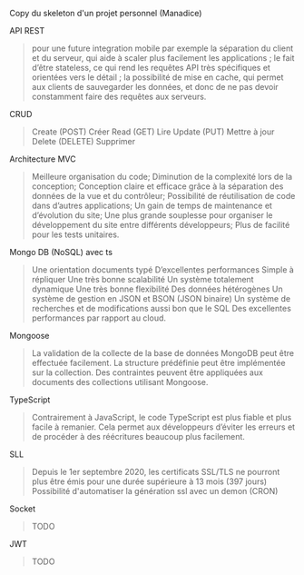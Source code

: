 Copy du skeleton d'un projet personnel (Manadice)

API REST
> pour une future integration mobile par exemple
> la séparation du client et du serveur, qui aide à scaler plus facilement les applications ;
> le fait d’être stateless, ce qui rend les requêtes API très spécifiques et orientées vers le détail ;
> la possibilité de mise en cache, qui permet aux clients de sauvegarder les données, et donc de ne pas devoir constamment faire des requêtes aux serveurs.

CRUD
> Create  (POST)    Créer
> Read    (GET)     Lire
> Update  (PUT)     Mettre à jour
> Delete  (DELETE)  Supprimer

Architecture MVC
> Meilleure organisation du code;
> Diminution de la complexité lors de la conception;
> Conception claire et efficace grâce à la séparation des données de la vue et du contrôleur;
> Possibilité de réutilisation de code dans d’autres applications;
> Un gain de temps de maintenance et d’évolution du site;
> Une plus grande souplesse pour organiser le développement du site entre différents développeurs;
> Plus de facilité pour les tests unitaires.

Mongo DB (NoSQL) avec ts
> Une orientation documents typé
> D’excellentes performances
> Simple à répliquer
> Une très bonne scalabilité
> Un système totalement dynamique
> Une très bonne flexibilité
> Des données hétérogènes
> Un système de gestion en JSON et BSON (JSON binaire)
> Un système de recherches et de modifications aussi bon que le SQL
> Des excellentes performances par rapport au cloud.

Mongoose
> La validation de la collecte de la base de données MongoDB peut être effectuée facilement.
> La structure prédéfinie peut être implémentée sur la collection.
> Des contraintes peuvent être appliquées aux documents des collections utilisant Mongoose.

TypeScript
> Contrairement à JavaScript, le code TypeScript est plus fiable et plus facile à remanier. Cela permet aux développeurs d’éviter les erreurs et de procéder à des réécritures beaucoup plus facilement.

SLL
> Depuis le 1er septembre 2020, les certificats SSL/TLS ne pourront plus être émis pour une durée supérieure à 13 mois (397 jours)
> Possibilité d'automatiser la génération ssl avec un demon (CRON)

Socket
> TODO

JWT
> TODO


